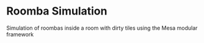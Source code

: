 # Roomba Simulation
Simulation of roombas inside a room with dirty tiles using the Mesa modular framework